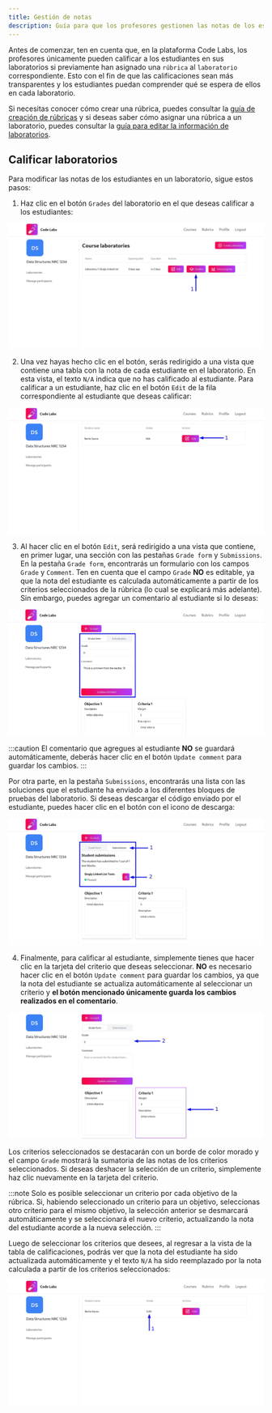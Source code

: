 ```yaml
---
title: Gestión de notas
description: Guía para que los profesores gestionen las notas de los estudiantes en la plataforma Code Labs.
---
```


Antes de comenzar, ten en cuenta que, en la plataforma Code Labs, los profesores únicamente pueden calificar a los estudiantes en sus laboratorios si previamente han asignado una `rúbrica` al `laboratorio` correspondiente. Esto con el fin de que las calificaciones sean más transparentes y los estudiantes puedan comprender qué se espera de ellos en cada laboratorio.

Si necesitas conocer cómo crear una rúbrica, puedes consultar la [guía de creación de rúbricas](/manual/guides/teachers/rubrics-management/#crear-una-nueva-r%C3%BAbrica) y si deseas saber cómo asignar una rúbrica a un laboratorio, puedes consultar la [guía para editar la información de laboratorios](/manual/guides/teachers/laboratories-management#editar-la-informaci%C3%B3n-del-laboratorio).

## Calificar laboratorios

Para modificar las notas de los estudiantes en un laboratorio, sigue estos pasos:

1. Haz clic en el botón `Grades` del laboratorio en el que deseas calificar a los estudiantes:

![Captura de pantalla con una flecha señalando el botón para calificar un laboratorio](../../../../assets/teachers/grades/1.jpg)

2. Una vez hayas hecho clic en el botón, serás redirigido a una vista que contiene una tabla con la nota de cada estudiante en el laboratorio. En esta vista, el texto `N/A` indica que no has calificado al estudiante. Para calificar a un estudiante, haz clic en el botón `Edit` de la fila correspondiente al estudiante que deseas calificar:

![Captura de pantalla con una flecha señalando el botón para editar la nota de un estudiante](../../../../assets/teachers/grades/2.jpg)

3. Al hacer clic en el botón `Edit`, será redirigido a una vista que contiene, en primer lugar, una sección con las pestañas `Grade form` y `Submissions`. En la pestaña `Grade form`, encontrarás un formulario con los campos `Grade` y `Comment`. Ten en cuenta que el campo `Grade` **NO** es editable, ya que la nota del estudiante es calculada automáticamente a partir de los criterios seleccionados de la rúbrica (lo cual se explicará más adelante). Sin embargo, puedes agregar un comentario al estudiante si lo deseas:

![Captura de pantalla mostrando el formulario de calificación de un estudiante](../../../../assets/teachers/grades/3.jpg)

:::caution
El comentario que agregues al estudiante **NO** se guardará automáticamente, deberás hacer clic en el botón `Update comment` para guardar los cambios.
:::

Por otra parte, en la pestaña `Submissions`, encontrarás una lista con las soluciones que el estudiante ha enviado a los diferentes bloques de pruebas del laboratorio. Si deseas descargar el código enviado por el estudiante, puedes hacer clic en el botón con el icono de descarga:

![Captura de pantalla mostrando la lista de soluciones enviadas por el estudiante](../../../../assets/teachers/grades/4.jpg)

4. Finalmente, para calificar al estudiante, simplemente tienes que hacer clic en la tarjeta del criterio que deseas seleccionar. **NO** es necesario hacer clic en el botón `Update comment` para guardar los cambios, ya que la nota del estudiante se actualiza automáticamente al seleccionar un criterio y **el botón mencionado únicamente guarda los cambios realizados en el comentario**.

![Captura de pantalla mostrando la selección de un criterio para calificar al estudiante](../../../../assets/teachers/grades/5.jpg)

Los criterios seleccionados se destacarán con un borde de color morado y el campo `Grade` mostrará la sumatoria de las notas de los criterios seleccionados. Si deseas deshacer la selección de un criterio, simplemente haz clic nuevamente en la tarjeta del criterio.

:::note
Solo es posible seleccionar un criterio por cada objetivo de la rúbrica. Si, habiendo seleccionado un criterio para un objetivo, seleccionas otro criterio para el mismo objetivo, la selección anterior se desmarcará automáticamente y se seleccionará el nuevo criterio, actualizando la nota del estudiante acorde a la nueva selección.
:::

Luego de seleccionar los criterios que desees, al regresar a la vista de la tabla de calificaciones, podrás ver que la nota del estudiante ha sido actualizada automáticamente y el texto `N/A` ha sido reemplazado por la nota calculada a partir de los criterios seleccionados:

![Captura de pantalla mostrando la tabla de calificaciones con la nota del estudiante actualizada](../../../../assets/teachers/grades/6.jpg)
